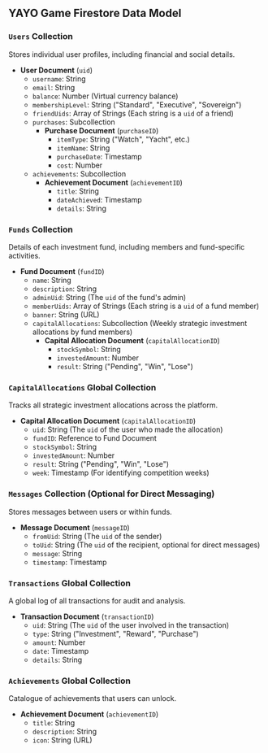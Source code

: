 ## YAYO Game Firestore Data Model

### `Users` Collection

Stores individual user profiles, including financial and social details.

- **User Document** (`uid`)
  - `username`: String
  - `email`: String
  - `balance`: Number (Virtual currency balance)
  - `membershipLevel`: String ("Standard", "Executive", "Sovereign")
  - `friendUids`: Array of Strings (Each string is a `uid` of a friend)
  - `purchases`: Subcollection
    - **Purchase Document** (`purchaseID`)
      - `itemType`: String ("Watch", "Yacht", etc.)
      - `itemName`: String
      - `purchaseDate`: Timestamp
      - `cost`: Number
  - `achievements`: Subcollection
    - **Achievement Document** (`achievementID`)
      - `title`: String
      - `dateAchieved`: Timestamp
      - `details`: String

### `Funds` Collection

Details of each investment fund, including members and fund-specific activities.

- **Fund Document** (`fundID`)
  - `name`: String
  - `description`: String
  - `adminUid`: String (The `uid` of the fund's admin)
  - `memberUids`: Array of Strings (Each string is a `uid` of a fund member)
  - `banner`: String (URL)
  - `capitalAllocations`: Subcollection (Weekly strategic investment allocations by fund members)
    - **Capital Allocation Document** (`capitalAllocationID`)
      - `stockSymbol`: String
      - `investedAmount`: Number
      - `result`: String ("Pending", "Win", "Lose")

### `CapitalAllocations` Global Collection

Tracks all strategic investment allocations across the platform.

- **Capital Allocation Document** (`capitalAllocationID`)
  - `uid`: String (The `uid` of the user who made the allocation)
  - `fundID`: Reference to Fund Document
  - `stockSymbol`: String
  - `investedAmount`: Number
  - `result`: String ("Pending", "Win", "Lose")
  - `week`: Timestamp (For identifying competition weeks)

### `Messages` Collection (Optional for Direct Messaging)

Stores messages between users or within funds.

- **Message Document** (`messageID`)
  - `fromUid`: String (The `uid` of the sender)
  - `toUid`: String (The `uid` of the recipient, optional for direct messages)
  - `message`: String
  - `timestamp`: Timestamp

### `Transactions` Global Collection

A global log of all transactions for audit and analysis.

- **Transaction Document** (`transactionID`)
  - `uid`: String (The `uid` of the user involved in the transaction)
  - `type`: String ("Investment", "Reward", "Purchase")
  - `amount`: Number
  - `date`: Timestamp
  - `details`: String

### `Achievements` Global Collection

Catalogue of achievements that users can unlock.

- **Achievement Document** (`achievementID`)
  - `title`: String
  - `description`: String
  - `icon`: String (URL)
